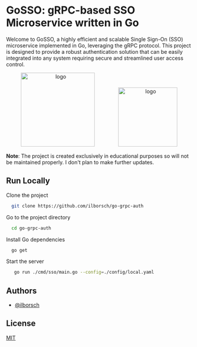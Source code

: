 
# GoSSO: gRPC-based SSO Microservice written in Go


Welcome to GoSSO, a highly efficient and scalable Single Sign-On (SSO) microservice implemented in Go, leveraging the gRPC protocol. This project is designed to provide a robust authentication solution that can be easily integrated into any system requiring secure and streamlined user access control.

<p align="center">
    <img style="width: 200px;" src="https://go.dev/blog/go-brand/Go-Logo/PNG/Go-Logo_Blue.png" alt="logo">
    <img style="margin-left: 60px; width: 160px;" src="https://miro.medium.com/v2/resize:fit:1400/format:webp/1*xZXmBNa-o0P5YYsKmsKO0Q.png" alt="logo">
</p>

**Note**: The project is created exclusively in educational purposes so will not be maintained properly. I don't plan to make further updates.

## Run Locally

Clone the project

```bash
  git clone https://github.com/ilborsch/go-grpc-auth
```

Go to the project directory

```bash
  cd go-grpc-auth
```

Install Go dependencies

```bash
  go get
```

Start the server

```bash
   go run ./cmd/sso/main.go --config=./config/local.yaml
```




## Authors

- [@ilborsch](https://www.github.com/ilborsch)


## License

[MIT](https://choosealicense.com/licenses/mit/)
